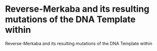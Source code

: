 # Reverse-Merkaba and its resulting mutations of the DNA Template within

Reverse-Merkaba and its resulting mutations of the DNA Template within